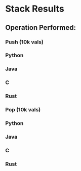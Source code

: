# Stack Results

## Operation Performed:

### Push (10k vals)
### Python
### Java
### C
### Rust

### Pop (10k vals)
### Python
### Java
### C
### Rust

